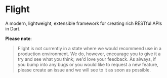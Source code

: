 # Flight

A modern, lightweight, extensible framework for creating rich RESTful APIs in Dart.

**Please note**:
> Flight is not currently in a state where we would recommend use in a production environment. We do, however, encourage you to give it a try and see what you think; we'd love your feedback. As always, if you bump into any bugs or you would like to request a new feature, please create an issue and we will see to it as soon as possible.

